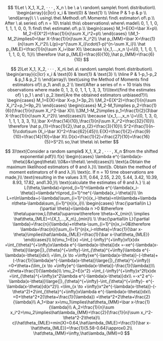 
$$
1)Let \ X_1, X_2, · · · , X_n \ be \ a \ random\ sample\ from\ distribution\\
\begin{array}{c|lcr}
    x_i & \text{0} & \text{1}  \\
    \hline
    P & 1-p & p  \\
\end{array}\ \ \ using\ the\ Method\ of\ Moments\ find\ estimator\ of\ p.\\
After \ a\ series\ of\ n = 10\ trials\ this\ observations\ where\ made\\ 0, 1, 1, 0, 1, 1, 1, 0, 0, 1\ find\ the\ estimate\ of\ p.\\
        \begin{cases}
M_1=E(X)=\bar X=p\\
M_2=E(X^2)=\frac{1}{n}\sum X_i^2=p\\
        \end{cases}
        \\M_1-M_2\implies0=\bar X-\frac{1}{n}\sum X_i^2\\
        \hat p_{MM}=\bar X=\frac{1}{n}\sum X_i^2\\
        L(p)=p^{\sum X_i}\cdot(1-p)^{n-\sum X_i}\\
        \hat p_{MLE}=\frac{1}{n}\sum X_i=\bar X\\
        \because \{x_1,...,x_n \}=\{0, 1, 1, 0, 1, 1, 1, 0, 0, 1\}\\
        \therefore  \hat p_{MLE}=\frac{6}{10},\hat p_{MM}=\frac{6}{10}
$$

$$
2)Let X_1, X_2, · · · , X_n\  be\ a\ random\ sample\ from\ distribution\\
\begin{array}{c|lcr}
    x_i & \text{0} & \text{1} & \text{3} \\
    \hline
    P & 1-p_1-p_2 & p_1 & p_2 \\
\end{array}\ \text{using the Method of Moments find estimators of}\ p_1\  and\ p_2 \\
\text{After a series of n = 10 trials this observations where made 0, 1, 3, 0, 1, 1, 1, 3, 3, 1}\\\text{find the estimates of} \ p_1  \ and \ p_2.\text{Are the obtained estimators unbiased?}\\
        \begin{cases}
M_1=E(X)=\bar X=p_1+3p_2\\
\\M_2=E(X^2)=\frac{1}{n}\sum X_i^2=p_1+9p_2\\
        \end{cases}
        \begin{cases}
        M_2-M_1\implies p_2=\frac{1}{6}(\frac{1}{n}\sum X_i^2-\bar X)\\
        \\3M_1-M_2\implies p_1=\frac{1}{2}(3\bar X-\frac{1}{n}\sum X_i^2)\\
        \end{cases}\\
        \because \{x_1,...,x_n \}=\{0, 1, 3, 0, 1, 1, 1, 3, 3, 1\},\bar X=\frac{14}{10},\frac{1}{n}\sum X_i^2=\frac{32}{10}\\
        \therefore  \hat p_{1}=\frac{1}{2},\hat p_{2}=\frac{3}{10}\\
        S^2=\frac{1}{n-1}\cdot\sum (X_i-\bar X)^2=\frac{62}{45}\\
        E(X)=\frac{1}{2}+\frac{9}{10}=\frac{14}{10}=\bar X\\
        D(x)=\frac{1}{2}+\frac{27}{10}=\frac{16}{5}>S^2\\
        so,\hat \theta\ is\ better
$$

$$
3)\text{Consider a random sample$ X_1, X_2 , · · · , X_n $from the shifted exponential pdf}\\
   f(x)     \begin{cases}
\lambda e^{-\lambda(x-\theta)}&x\geq\theta\\
\\0&x<\theta\\
        \end{cases}\\
        \text{a.Obtain the maximum likelihood estimators of θ and λ.}\\
\text{b. Obtain the method of moment estimators of θ and λ.}\\
\text{c.  If n = 10 time observations are made,}\\
\text{resulting in the values 3.11, 0.64, 2.55, 2.20, 5.44, 3.42, 10.39, 8.93, 17.82, and1.30,}\\ \text{calculate the estimates of θ and λ.}
\\
a) L(\theta,\lambda)=\prod_{i=1}^n\lambda e^{-\lambda(x_i-\theta)}=\lambda^n\prod_{i=1}^ne^{-\lambda(x_i-\theta)}\\
\ln L=n\ln\lambda+(-\lambda)\sum_{i=1}^{n}(x_i-\theta)=n\ln\lambda+\lambda n\theta-\lambda\sum_{i=1}^{n}(x_i)\\
\begin{cases}
\frac{\partial\ln L}{\partial \theta}=\lambda n >0 &\therefore \theta\uparrow,L(\theta)\uparrow\therefore \theta=X_{min}\ \implies \hat\theta_{MLE}=\{X_1,...,X_n\}_{min}\\ \\
\frac{\partial\ln L}{\partial \lambda}=\frac{n}{\lambda}+n\theta-\sum_{i=1}^{n}x_i=0&\therefore \lambda=\frac{n}{\sum_{i=1}^{n}x_i-n\theta}=\frac{1}{\bar x-\theta}\implies\hat\lambda_{MLE}=\frac{1}{\bar x-\hat\theta_{MLE}}
\end{cases}\\
b)\mu_1=E(x)
=\int_{-\infty}^{+\infty}xf(x)dx
=\int_{\theta}^{+\infty}x\lambda e^{-\lambda(x-\theta)}dx
=-xe^{-\lambda(x-\theta)}\large{|}_{\theta}^{+\infty}-\int_{\theta}^{+\infty}\lambda e^{-\lambda(x-\theta)}dx\\
=\lim_{x \to +\infty}xe^{-\lambda(x-\theta)}-(-\theta)+(-\frac{1}{\lambda}e^{-\lambda(x-\theta)}\large{|}_{\theta}^{+\infty})
=0+\theta+(\lim_{x \to +\infty}e^{-\lambda(x-\theta)}-\frac{1}{\lambda})\\
=\theta+\frac{1}{\lambda}\\
\mu_2=E(x^2)
=\int_{-\infty}^{+\infty}x^2f(x)dx
=\int_{\theta}^{+\infty}x^2\lambda e^{-\lambda(x-\theta)}dx\\
=-x^2 e^{-\lambda(x-\theta)}\large{|}_{\theta}^{+\infty}-\int_{\theta}^{+\infty}- e^{-\lambda(x-\theta)}d(x^2)\\
=\lim_{x \to +\infty}x^2e^{-\lambda(x-\theta)}-(-\theta^2)+2\int_{\theta}^{+\infty}x\lambda e^{-\lambda(x-\theta)}dx\\
=0+\theta^2+2(\theta+\frac{1}{\lambda})
=\theta^2+2\theta+\frac{2}{\lambda}\\
A_1=\bar x=\mu_1\implies\hat\theta_{MM}=\bar x-\frac{1}{\lambda}\\
A_2=\frac{1}{n}\sum x_i^2=\mu_2\implies\hat\lambda_{MM}=\frac{2}{\frac{1}{n}\sum x_i^2-\theta^2-2\theta}\\
c)\hat\theta_{MLE}=min(X)=0.64,\hat\lambda_{MLE}=\frac{1}{\bar x-\hat\theta_{MLE}}=\frac{1}{5.58-0.64}\approx0.2\\
\hat\theta_{MM}=\infty,\hat\lambda_{MM}=0
$$

